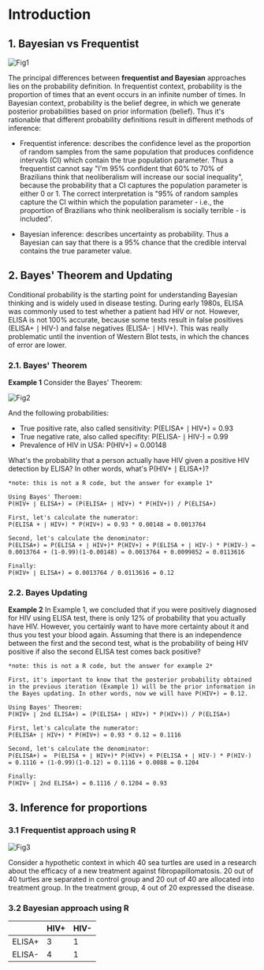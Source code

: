 # Introduction

## 1. Bayesian vs Frequentist
![Fig1](https://miro.medium.com/max/1932/0*eqNjjx0pcgm4_GPU.png)

The principal differences between **frequentist and Bayesian** approaches lies on the probability definition. In frequentist context, probability is the proportion of times that an event occurs in an infinite number of times. In Bayesian context, probability is the belief degree, in which we generate posterior probabilities based on prior information (belief). Thus it's rationable that different probability definitions result in different methods of inference: 

- Frequentist inference: describes the confidence level as the proportion of random samples from the same population that produces confidence intervals (CI) which contain the true population parameter. Thus a frequentist cannot say "I'm 95% confident that 60% to 70% of Brazilians think that neoliberalism will increase our social inequality", because the probability that a CI captures the population parameter is either 0 or 1. The correct interpretation is "95% of random samples capture the CI within which the population parameter - i.e., the proportion of Brazilians who think neoliberalism is socially terrible - is included".

- Bayesian inference: describes uncertainty as probability. Thus a Bayesian can say that there is a 95% chance that the credible interval contains the true parameter value.

## 2. Bayes' Theorem and Updating

Conditional probability is the starting point for understanding Bayesian thinking and is widely used in disease testing. During early 1980s, ELISA was commonly used to test whether a patient had HIV or not. However, ELISA is not 100% accurate, because some tests result in false positives (ELISA+ ∣ HIV-) and false negatives (ELISA- ∣ HIV+). This was really problematic until the invention of Western Blot tests, in which the chances of error are lower. 

### 2.1. Bayes' Theorem 
**Example 1** Consider the Bayes' Theorem: 

![Fig2](https://wikimedia.org/api/rest_v1/media/math/render/svg/2634e395f47aaf16f5deb5b09a979afc646d83eb)

And the following probabilities:
- True positive rate, also called sensitivity: P(ELISA+ ∣ HIV+) = 0.93
- True negative rate, also called specifity: P(ELISA- ∣ HIV-) = 0.99
- Prevalence of HIV in USA: P(HIV+) = 0.00148

What's the probability that a person actually have HIV given a positive HIV detection by ELISA? In other words, what's P(HIV+ ∣ ELISA+)?

```
*note: this is not a R code, but the answer for example 1*

Using Bayes' Theroem:
P(HIV+ ∣ ELISA+) = (P(ELISA+ ∣ HIV+) * P(HIV+)) / P(ELISA+)

First, let's calculate the numerator:
P(ELISA + ∣ HIV+) * P(HIV+) = 0.93 * 0.00148 = 0.0013764

Second, let's calculate the denominator: 
P(ELISA+) = P(ELISA + ∣ HIV+)* P(HIV+) + P(ELISA + ∣ HIV-) * P(HIV-) = 0.0013764 + (1-0.99)(1-0.00148) = 0.0013764 + 0.0099852 = 0.0113616

Finally:
P(HIV+ ∣ ELISA+) = 0.0013764 / 0.0113616 = 0.12
```

### 2.2. Bayes Updating
**Example 2** In Example 1, we concluded that if you were positively diagnosed for HIV using ELISA test, there is only 12% of probability that you actually have HIV. However, you certainly want to have more certainty about it and thus you test your blood again. Assuming that there is an independence between the first and the second test, what is the probability of being HIV positive if also the second ELISA test comes back positive?

```
*note: this is not a R code, but the answer for example 2*

First, it's important to know that the posterior probability obtained in the previous iteration (Example 1) will be the prior information in the Bayes updating. In other words, now we will have P(HIV+) = 0.12. 

Using Bayes' Theorem:
P(HIV+ ∣ 2nd ELISA+) = (P(ELISA+ ∣ HIV+) * P(HIV+)) / P(ELISA+)

First, let's calculate the numerator:
P(ELISA+ ∣ HIV+) * P(HIV+) = 0.93 * 0.12 = 0.1116

Second, let's calculate the denominator:
P(ELISA+) =  P(ELISA + ∣ HIV+)* P(HIV+) + P(ELISA + ∣ HIV-) * P(HIV-) = 0.1116 + (1-0.99)(1-0.12) = 0.1116 + 0.0088 = 0.1204

Finally:
P(HIV+ ∣ 2nd ELISA+) = 0.1116 / 0.1204 = 0.93
```

## 3. Inference for proportions
### 3.1 Frequentist approach using R

![Fig3](https://oliveridleyproject.org/wp-content/uploads/2019/06/Green-turtle-with-fibropapillomatosis-tumors-Kenya.jpg)

Consider a hypothetic context in which 40 sea turtles are used in a research about the efficacy of a new treatment against fibropapillomatosis. 20 out of 40 turtles are separated in control group and 20 out of 40 are allocated into treatment group. In the treatment group, 4 out of 20 expressed the disease. 



### 3.2 Bayesian approach using R





|        |  HIV+ |  HIV- |
|--------|-------|-------|
| ELISA+ |   3   |   1   |
| ELISA- |   4   |   1   |



```
```
